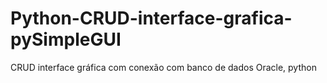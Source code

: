 # Python-CRUD-interface-grafica-pySimpleGUI
CRUD interface gráfica com conexão com banco de dados Oracle, python
